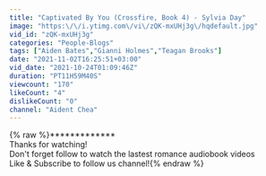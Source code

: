 ```yaml
---
title: "Captivated By You (Crossfire, Book 4) - Sylvia Day"
image: "https:\/\/i.ytimg.com\/vi\/zQK-mxUHj3g\/hqdefault.jpg"
vid_id: "zQK-mxUHj3g"
categories: "People-Blogs"
tags: ["Aiden Bates","Gianni Holmes","Teagan Brooks"]
date: "2021-11-02T16:25:51+03:00"
vid_date: "2021-10-24T01:09:46Z"
duration: "PT11H59M40S"
viewcount: "170"
likeCount: "4"
dislikeCount: "0"
channel: "Aident Chea"
---
```

{% raw %}*************<br />Thanks for watching!<br />Don't forget follow to watch the lastest romance audiobook videos<br />Like &amp; Subscribe to follow us channel!{% endraw %}
